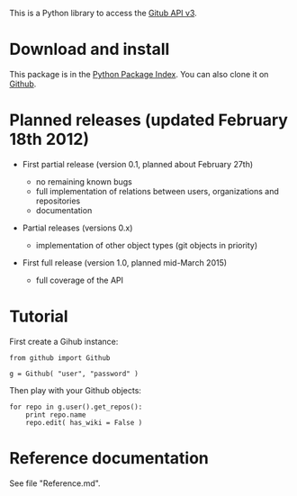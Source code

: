 This is a Python library to access the [Gitub API v3](http://developer.github.com/v3).

Download and install
====================

This package is in the [Python Package Index](http://pypi.python.org/pypi/PyGithub).
You can also clone it on [Github](http://github.com/jacquev6/PyGithub).

Planned releases (updated February 18th 2012)
==============================================

 - First partial release (version 0.1, planned about February 27th)
   - no remaining known bugs
   - full implementation of relations between users, organizations and repositories
   - documentation

 - Partial releases (versions 0.x)
   - implementation of other object types (git objects in priority)

 - First full release (version 1.0, planned mid-March 2015)
   - full coverage of the API

Tutorial
========

First create a Gihub instance:

    from github import Github

    g = Github( "user", "password" )

Then play with your Github objects:

    for repo in g.user().get_repos():
        print repo.name
        repo.edit( has_wiki = False )

Reference documentation
=======================

See file "Reference.md".
